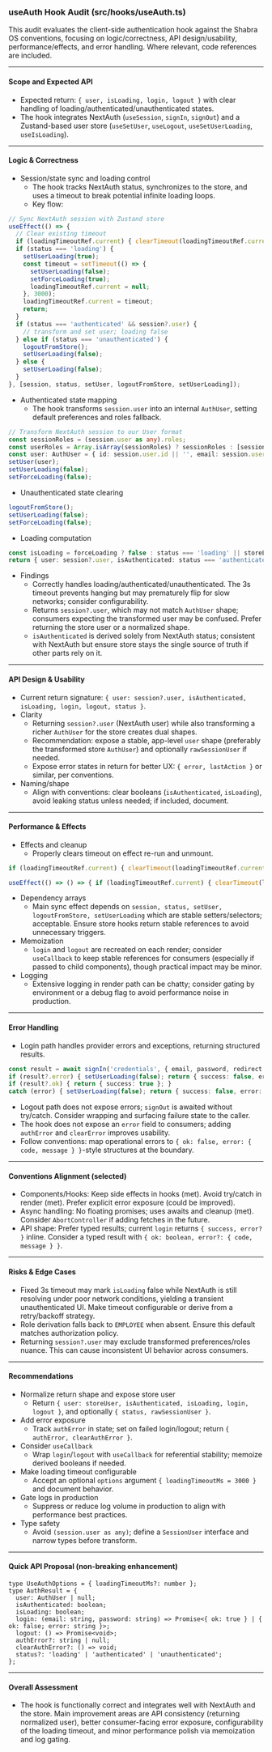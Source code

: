 ### useAuth Hook Audit (src/hooks/useAuth.ts)

This audit evaluates the client-side authentication hook against the Shabra OS conventions, focusing on logic/correctness, API design/usability, performance/effects, and error handling. Where relevant, code references are included.

---

#### Scope and Expected API
- Expected return: `{ user, isLoading, login, logout }` with clear handling of loading/authenticated/unauthenticated states.
- The hook integrates NextAuth (`useSession`, `signIn`, `signOut`) and a Zustand-based user store (`useSetUser`, `useLogout`, `useSetUserLoading`, `useIsLoading`).

---

#### Logic & Correctness
- Session/state sync and loading control
  - The hook tracks NextAuth status, synchronizes to the store, and uses a timeout to break potential infinite loading loops.
  - Key flow:
```57:81:src/hooks/useAuth.ts
// Sync NextAuth session with Zustand store
useEffect(() => {
  // Clear existing timeout
  if (loadingTimeoutRef.current) { clearTimeout(loadingTimeoutRef.current); loadingTimeoutRef.current = null; }
  if (status === 'loading') {
    setUserLoading(true);
    const timeout = setTimeout(() => {
      setUserLoading(false);
      setForceLoading(true);
      loadingTimeoutRef.current = null;
    }, 3000);
    loadingTimeoutRef.current = timeout;
    return;
  }
  if (status === 'authenticated' && session?.user) {
    // transform and set user; loading false
  } else if (status === 'unauthenticated') {
    logoutFromStore();
    setUserLoading(false);
  } else {
    setUserLoading(false);
  }
}, [session, status, setUser, logoutFromStore, setUserLoading]);
```
- Authenticated state mapping
  - The hook transforms `session.user` into an internal `AuthUser`, setting default preferences and roles fallback.
```91:119:src/hooks/useAuth.ts
// Transform NextAuth session to our User format
const sessionRoles = (session.user as any).roles;
const userRoles = Array.isArray(sessionRoles) ? sessionRoles : [sessionRoles || 'EMPLOYEE'];
const user: AuthUser = { id: session.user.id || '', email: session.user.email || '', name: session.user.name || '', roles: userRoles, avatar: (session.user as any).avatar, preferences: { /* defaults */ } };
setUser(user);
setUserLoading(false);
setForceLoading(false);
```
- Unauthenticated state clearing
```129:135:src/hooks/useAuth.ts
logoutFromStore();
setUserLoading(false);
setForceLoading(false);
```
- Loading computation
```211:228:src/hooks/useAuth.ts
const isLoading = forceLoading ? false : status === 'loading' || storeLoading;
return { user: session?.user, isAuthenticated: status === 'authenticated', isLoading, login, logout, status };
```
- Findings
  - Correctly handles loading/authenticated/unauthenticated. The 3s timeout prevents hanging but may prematurely flip for slow networks; consider configurability.
  - Returns `session?.user`, which may not match `AuthUser` shape; consumers expecting the transformed user may be confused. Prefer returning the store user or a normalized shape.
  - `isAuthenticated` is derived solely from NextAuth status; consistent with NextAuth but ensure store stays the single source of truth if other parts rely on it.

---

#### API Design & Usability
- Current return signature: `{ user: session?.user, isAuthenticated, isLoading, login, logout, status }`.
- Clarity
  - Returning `session?.user` (NextAuth user) while also transforming a richer `AuthUser` for the store creates dual shapes.
  - Recommendation: expose a stable, app-level `user` shape (preferably the transformed store `AuthUser`) and optionally `rawSessionUser` if needed.
  - Expose error states in return for better UX: `{ error, lastAction }` or similar, per conventions.
- Naming/shape
  - Align with conventions: clear booleans (`isAuthenticated`, `isLoading`), avoid leaking status unless needed; if included, document.

---

#### Performance & Effects
- Effects and cleanup
  - Properly clears timeout on effect re-run and unmount.
```61:66:src/hooks/useAuth.ts
if (loadingTimeoutRef.current) { clearTimeout(loadingTimeoutRef.current); loadingTimeoutRef.current = null; }
```
```143:150:src/hooks/useAuth.ts
useEffect(() => () => { if (loadingTimeoutRef.current) { clearTimeout(loadingTimeoutRef.current); } }, []);
```
- Dependency arrays
  - Main sync effect depends on `session, status, setUser, logoutFromStore, setUserLoading` which are stable setters/selectors; acceptable. Ensure store hooks return stable references to avoid unnecessary triggers.
- Memoization
  - `login` and `logout` are recreated on each render; consider `useCallback` to keep stable references for consumers (especially if passed to child components), though practical impact may be minor.
- Logging
  - Extensive logging in render path can be chatty; consider gating by environment or a debug flag to avoid performance noise in production.

---

#### Error Handling
- Login path handles provider errors and exceptions, returning structured results.
```152:203:src/hooks/useAuth.ts
const result = await signIn('credentials', { email, password, redirect: false });
if (result?.error) { setUserLoading(false); return { success: false, error: result.error }; }
if (result?.ok) { return { success: true }; }
catch (error) { setUserLoading(false); return { success: false, error: 'Network error occurred' }; }
```
- Logout path does not expose errors; `signOut` is awaited without try/catch. Consider wrapping and surfacing failure state to the caller.
- The hook does not expose an `error` field to consumers; adding `authError` and `clearError` improves usability.
- Follow conventions: map operational errors to `{ ok: false, error: { code, message } }`-style structures at the boundary.

---

#### Conventions Alignment (selected)
- Components/Hooks: Keep side effects in hooks (met). Avoid try/catch in render (met). Prefer explicit error exposure (could be improved).
- Async handling: No floating promises; uses awaits and cleanup (met). Consider `AbortController` if adding fetches in the future.
- API shape: Prefer typed results; current `login` returns `{ success, error? }` inline. Consider a typed result with `{ ok: boolean, error?: { code, message } }`.

---

#### Risks & Edge Cases
- Fixed 3s timeout may mark `isLoading` false while NextAuth is still resolving under poor network conditions, yielding a transient unauthenticated UI. Make timeout configurable or derive from a retry/backoff strategy.
- Role derivation falls back to `EMPLOYEE` when absent. Ensure this default matches authorization policy.
- Returning `session?.user` may exclude transformed preferences/roles nuance. This can cause inconsistent UI behavior across consumers.

---

#### Recommendations
- Normalize return shape and expose store user
  - Return `{ user: storeUser, isAuthenticated, isLoading, login, logout }`, and optionally `{ status, rawSessionUser }`.
- Add error exposure
  - Track `authError` in state; set on failed login/logout; return `{ authError, clearAuthError }`.
- Consider `useCallback`
  - Wrap `login`/`logout` with `useCallback` for referential stability; memoize derived booleans if needed.
- Make loading timeout configurable
  - Accept an optional `options` argument `{ loadingTimeoutMs = 3000 }` and document behavior.
- Gate logs in production
  - Suppress or reduce log volume in production to align with performance best practices.
- Type safety
  - Avoid `(session.user as any)`; define a `SessionUser` interface and narrow types before transform.

---

#### Quick API Proposal (non-breaking enhancement)
```
type UseAuthOptions = { loadingTimeoutMs?: number };
type AuthResult = {
  user: AuthUser | null;
  isAuthenticated: boolean;
  isLoading: boolean;
  login: (email: string, password: string) => Promise<{ ok: true } | { ok: false; error: string }>;
  logout: () => Promise<void>;
  authError?: string | null;
  clearAuthError?: () => void;
  status?: 'loading' | 'authenticated' | 'unauthenticated';
};
```

---

#### Overall Assessment
- The hook is functionally correct and integrates well with NextAuth and the store. Main improvement areas are API consistency (returning normalized user), better consumer-facing error exposure, configurability of the loading timeout, and minor performance polish via memoization and log gating.


